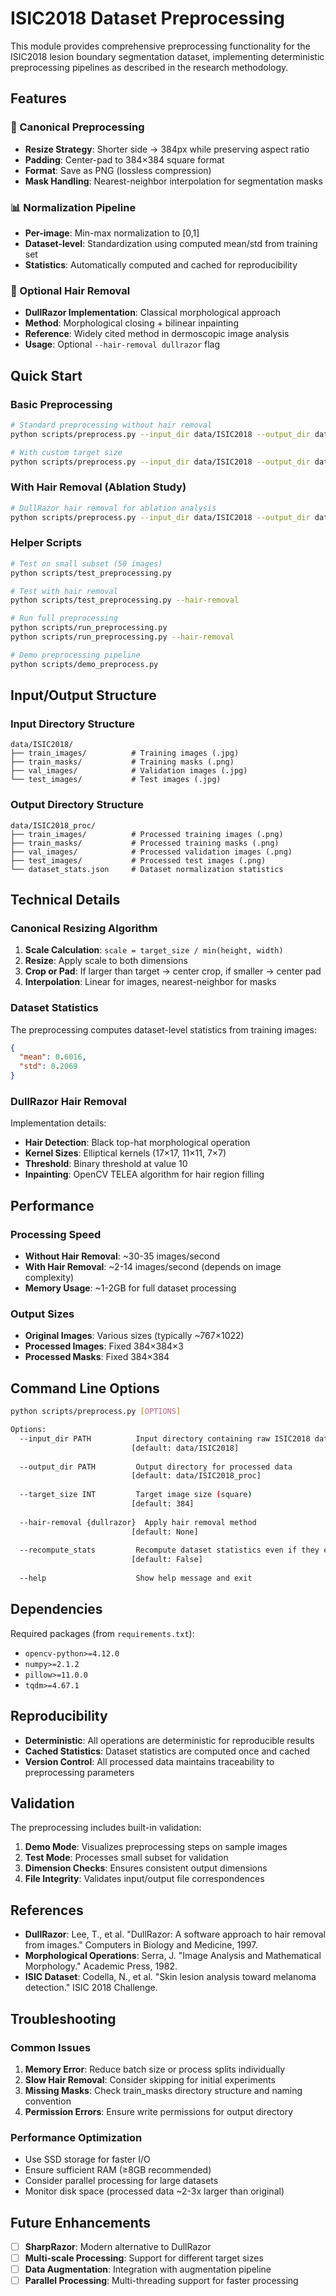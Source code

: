 # ISIC2018 Dataset Preprocessing

This module provides comprehensive preprocessing functionality for the ISIC2018 lesion boundary segmentation dataset, implementing deterministic preprocessing pipelines as described in the research methodology.

## Features

### 🔄 Canonical Preprocessing
- **Resize Strategy**: Shorter side → 384px while preserving aspect ratio
- **Padding**: Center-pad to 384×384 square format
- **Format**: Save as PNG (lossless compression)
- **Mask Handling**: Nearest-neighbor interpolation for segmentation masks

### 📊 Normalization Pipeline
- **Per-image**: Min-max normalization to [0,1]
- **Dataset-level**: Standardization using computed mean/std from training set
- **Statistics**: Automatically computed and cached for reproducibility

### 🧹 Optional Hair Removal
- **DullRazor Implementation**: Classical morphological approach
- **Method**: Morphological closing + bilinear inpainting
- **Reference**: Widely cited method in dermoscopic image analysis
- **Usage**: Optional `--hair-removal dullrazor` flag

## Quick Start

### Basic Preprocessing
```bash
# Standard preprocessing without hair removal
python scripts/preprocess.py --input_dir data/ISIC2018 --output_dir data/ISIC2018_proc

# With custom target size
python scripts/preprocess.py --input_dir data/ISIC2018 --output_dir data/ISIC2018_proc --target_size 512
```

### With Hair Removal (Ablation Study)
```bash
# DullRazor hair removal for ablation analysis
python scripts/preprocess.py --input_dir data/ISIC2018 --output_dir data/ISIC2018_proc --hair-removal dullrazor
```

### Helper Scripts
```bash
# Test on small subset (50 images)
python scripts/test_preprocessing.py

# Test with hair removal
python scripts/test_preprocessing.py --hair-removal

# Run full preprocessing
python scripts/run_preprocessing.py
python scripts/run_preprocessing.py --hair-removal

# Demo preprocessing pipeline
python scripts/demo_preprocess.py
```

## Input/Output Structure

### Input Directory Structure
```
data/ISIC2018/
├── train_images/          # Training images (.jpg)
├── train_masks/           # Training masks (.png) 
├── val_images/            # Validation images (.jpg)
└── test_images/           # Test images (.jpg)
```

### Output Directory Structure
```
data/ISIC2018_proc/
├── train_images/          # Processed training images (.png)
├── train_masks/           # Processed training masks (.png)
├── val_images/            # Processed validation images (.png)
├── test_images/           # Processed test images (.png)
└── dataset_stats.json     # Dataset normalization statistics
```

## Technical Details

### Canonical Resizing Algorithm
1. **Scale Calculation**: `scale = target_size / min(height, width)`
2. **Resize**: Apply scale to both dimensions
3. **Crop or Pad**: If larger than target → center crop, if smaller → center pad
4. **Interpolation**: Linear for images, nearest-neighbor for masks

### Dataset Statistics
The preprocessing computes dataset-level statistics from training images:
```json
{
  "mean": 0.6016,
  "std": 0.2069
}
```

### DullRazor Hair Removal
Implementation details:
- **Hair Detection**: Black top-hat morphological operation
- **Kernel Sizes**: Elliptical kernels (17×17, 11×11, 7×7)
- **Threshold**: Binary threshold at value 10
- **Inpainting**: OpenCV TELEA algorithm for hair region filling

## Performance

### Processing Speed
- **Without Hair Removal**: ~30-35 images/second
- **With Hair Removal**: ~2-14 images/second (depends on image complexity)
- **Memory Usage**: ~1-2GB for full dataset processing

### Output Sizes
- **Original Images**: Various sizes (typically ~767×1022)
- **Processed Images**: Fixed 384×384×3
- **Processed Masks**: Fixed 384×384

## Command Line Options

```bash
python scripts/preprocess.py [OPTIONS]

Options:
  --input_dir PATH          Input directory containing raw ISIC2018 data
                           [default: data/ISIC2018]
  
  --output_dir PATH         Output directory for processed data  
                           [default: data/ISIC2018_proc]
  
  --target_size INT         Target image size (square)
                           [default: 384]
  
  --hair-removal {dullrazor}  Apply hair removal method
                           [default: None]
  
  --recompute_stats         Recompute dataset statistics even if they exist
                           [default: False]
  
  --help                    Show help message and exit
```

## Dependencies

Required packages (from `requirements.txt`):
- `opencv-python>=4.12.0`
- `numpy>=2.1.2`
- `pillow>=11.0.0`
- `tqdm>=4.67.1`

## Reproducibility

- **Deterministic**: All operations are deterministic for reproducible results
- **Cached Statistics**: Dataset statistics are computed once and cached
- **Version Control**: All processed data maintains traceability to preprocessing parameters

## Validation

The preprocessing includes built-in validation:
1. **Demo Mode**: Visualizes preprocessing steps on sample images
2. **Test Mode**: Processes small subset for validation
3. **Dimension Checks**: Ensures consistent output dimensions
4. **File Integrity**: Validates input/output file correspondences

## References

- **DullRazor**: Lee, T., et al. "DullRazor: A software approach to hair removal from images." Computers in Biology and Medicine, 1997.
- **Morphological Operations**: Serra, J. "Image Analysis and Mathematical Morphology." Academic Press, 1982.
- **ISIC Dataset**: Codella, N., et al. "Skin lesion analysis toward melanoma detection." ISIC 2018 Challenge.

## Troubleshooting

### Common Issues

1. **Memory Error**: Reduce batch size or process splits individually
2. **Slow Hair Removal**: Consider skipping for initial experiments
3. **Missing Masks**: Check train_masks directory structure and naming convention
4. **Permission Errors**: Ensure write permissions for output directory

### Performance Optimization

- Use SSD storage for faster I/O
- Ensure sufficient RAM (≥8GB recommended)
- Consider parallel processing for large datasets
- Monitor disk space (processed data ~2-3x larger than original)

## Future Enhancements

- [ ] **SharpRazor**: Modern alternative to DullRazor
- [ ] **Multi-scale Processing**: Support for different target sizes
- [ ] **Data Augmentation**: Integration with augmentation pipeline
- [ ] **Parallel Processing**: Multi-threading support for faster processing
